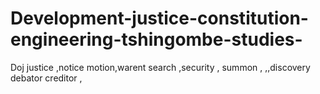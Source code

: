 # Development-justice-constitution-engineering-tshingombe-studies-
Doj justice ,notice motion,warent search ,security , summon , ,,discovery debator creditor ,  

